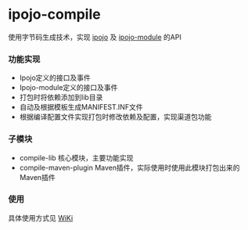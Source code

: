 # ipojo-compile

使用字节码生成技术，实现 [ipojo](https://github.com/guyi-maple/ipojo) 及 [ipojo-module](https://github.com/guyi-maple/ipojo-module) 的API

### 功能实现

* Ipojo定义的接口及事件
* Ipojo-module定义的接口及事件
* 打包时将依赖添加到lib目录
* 自动及根据模板生成MANIFEST.INF文件
* 根据编译配置文件实现打包时修改依赖及配置，实现渠道包功能

### 子模块

* compile-lib 核心模块，主要功能实现
* compile-maven-plugin Maven插件，实际使用时使用此模块打包出来的Maven插件

### 使用

具体使用方式见 [WiKi](https://github.com/guyi-maple/ipojo-compile/blob/master/doc/index.md)